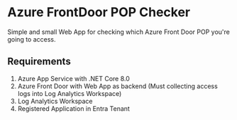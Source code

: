 # Azure FrontDoor POP Checker
Simple and small Web App for checking which Azure Front Door POP you're going to access.

## Requirements
1. Azure App Service with .NET Core 8.0
2. Azure Front Door with Web App as backend (Must collecting access logs into Log Analytics Workspace)
3. Log Analytics Workspace
4. Registered Application in Entra Tenant
